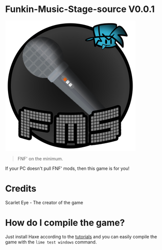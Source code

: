 # Funkin-Music-Stage-source V0.0.1
![Logo FMS](/icons/iconOrig.png)

>FNF' on the minimum.

If your PC doesn't pull FNF' mods, then this game is for you!
# Credits
Scarlet Eye - The creator of the game
# How do I compile the game?
Just install Haxe according to the [tutorials](https://haxeflixel.com/documentation/getting-started/) and you can easily compile the game with the ```lime test windows``` command.

